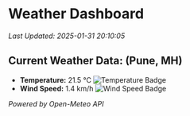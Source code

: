 
# Weather Dashboard

_Last Updated: 2025-01-31 20:10:05_

## Current Weather Data: (Pune, MH)
- **Temperature:** 21.5 °C ![Temperature Badge](https://img.shields.io/badge/Temperature-Medium%20Temp-green)
- **Wind Speed:** 1.4 km/h ![Wind Speed Badge](https://img.shields.io/badge/Wind%20Speed-Low%20Wind-blue)

*Powered by Open-Meteo API*
